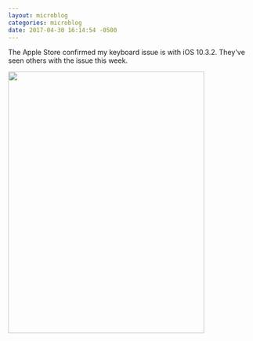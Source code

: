 ```yaml
---
layout: microblog
categories: microblog
date: 2017-04-30 16:14:54 -0500
---
```


The Apple Store confirmed my keyboard issue is with iOS 10.3.2. They've seen others with the issue this week.

<img src="http://craigmcclellan.com//assets/img/Apple-Store-iPad.jpg" height="533" width ="400">